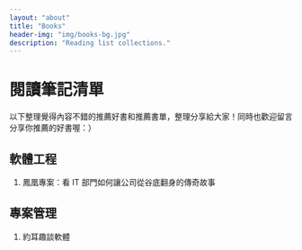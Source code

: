 ```yaml
---
layout: "about"
title: "Books"
header-img: "img/books-bg.jpg"
description: "Reading list collections."
---
```


# 閱讀筆記清單
以下整理覺得內容不錯的推薦好書和推薦書單，整理分享給大家！同時也歡迎留言分享你推薦的好書喔：）

## 軟體工程
1. 鳳凰專案：看 IT 部門如何讓公司從谷底翻身的傳奇故事

## 專案管理
1. 約耳趣談軟體